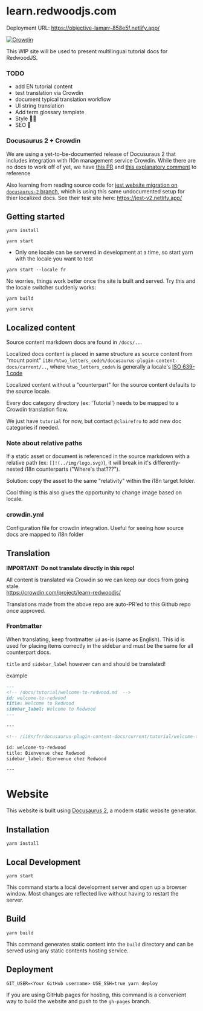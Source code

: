 # learn.redwoodjs.com

Deployment URL: https://objective-lamarr-858e5f.netlify.app/

[![Crowdin](https://badges.crowdin.net/learn-redwoodjs/localized.svg)](https://crowdin.com/project/learn-redwoodjs)

This WIP site will be used to present multilingual tutorial docs for RedwoodJS.

### TODO

- add EN tutorial content
- test translation via Crowdin
- document typical translation workflow
- UI string translation
- Add term glossary template
- Style 💅🏽
- SEO 🤷

### Docusaurus 2 + Crowdin

We are using a yet-to-be-documented release of Docusuraus 2 that includes integration with l10n management service Crowdin. While there are no docs to work off of yet, we have [this PR](https://github.com/facebook/docusaurus/pull/3325) and [this explanatory comment](https://github.com/facebook/docusaurus/issues/3317#issuecomment-742589241) to reference

Also learning from reading source code for [jest website migration on `docusaurus-2` branch](https://github.com/jest-website-migration/jest/tree/docusaurus-2/website-v2), which is using this same undocumented setup for thier localized docs. See their test site here: https://jest-v2.netlify.app/

## Getting started

```
yarn install

yarn start
```

- Only one locale can be servered in development at a time, so start yarn with the locale you want to test

```
yarn start --locale fr
```

No worries, things work better once the site is built and served. Try this and the locale switcher suddenly works:

```
yarn build

yarn serve
```

## Localized content

Source content markdown docs are found in `/docs/..`.

Localized docs content is placed in same structure as source content from "mount point" `i18n/%two_letters_code%/docusaurus-plugin-content-docs/current/..`, where `%two_letters_code%` is generally a locale's [ISO 639-1 code](https://en.wikipedia.org/wiki/List_of_ISO_639-1_codes)

Localized content without a "counterpart" for the source content defaults to the source locale.

Every doc category directory (ex: 'Tutorial') needs to be mapped to a Crowdin translation flow.

We just have `tutorial` for now, but contact `@clairefro` to add new doc categories if needed.

### Note about relative paths

If a static asset or document is referenced in the source markdown with a relative path (ex: `[]!(../img/logo.svg)`), it will break in it's differently-nested i18n counterparts ("Where's that???").

Solution: copy the asset to the same "relativity" within the i18n target folder.

Cool thing is this also gives the opportunity to change image based on locale.

### crowdin.yml

Configuration file for crowdin integration. Useful for seeing how source docs are mapped to i18n folder

## Translation

**IMPORTANT: Do not translate directly in this repo!**

All content is translated via Crowdin so we can keep our docs from going stale.  
https://crowdin.com/project/learn-redwoodjs/

Translations made from the above repo are auto-PR'ed to this Github repo once approved.

### Frontmatter

When translating, keep frontmatter `id` as-is (same as English). This id is used for placing items correctly in the sidebar and must be the same for all counterpart docs.

`title` and `sidebar_label` however can and should be translated!

example

```md
---
<!-- /docs/tutorial/welcome-to-redwood.md  -->
id: welcome-to-redwood
title: Welcome to Redwood
sidebar_label: Welcome to Redwood
---

---

<!-- /i18n/fr/docusaurus-plugin-content-docs/current/tutorial/welcome-to-redwood.md  -->

id: welcome-to-redwood
title: Bienvenue chez Redwood
sidebar_label: Bienvenue chez Redwood

---
```

# Website

This website is built using [Docusaurus 2](https://v2.docusaurus.io/), a modern static website generator.

## Installation

```console
yarn install
```

## Local Development

```console
yarn start
```

This command starts a local development server and open up a browser window. Most changes are reflected live without having to restart the server.

## Build

```console
yarn build
```

This command generates static content into the `build` directory and can be served using any static contents hosting service.

## Deployment

```console
GIT_USER=<Your GitHub username> USE_SSH=true yarn deploy
```

If you are using GitHub pages for hosting, this command is a convenient way to build the website and push to the `gh-pages` branch.
